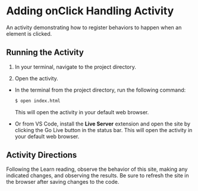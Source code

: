 # Adding onClick Handling Activity

An activity demonstrating how to register behaviors to happen when an element is clicked.

## Running the Activity

1. In your terminal, navigate to the project directory.

2. Open the activity.

  - In the terminal from the project directory, run the following command:

    ```bash
    $ open index.html
    ```

    This will open the activity in your default web browser.

  - Or from VS Code, install the **Live Server** extension and open the site by clicking the Go Live button in the status bar. This will open the activity in your default web browser.

## Activity Directions

Following the Learn reading, observe the behavior of this site, making any indicated changes, and observing the results. Be sure to refresh the site in the browser after saving changes to the code.